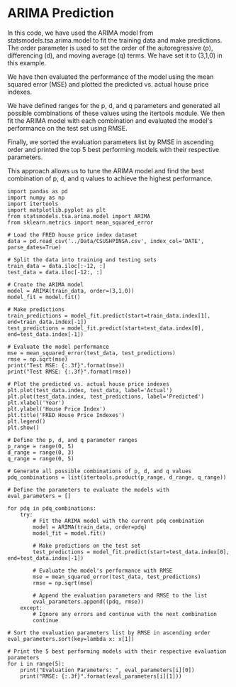 # ARIMA Prediction
In this code, we have used the ARIMA model from statsmodels.tsa.arima.model to fit the training data and make predictions. The order parameter is used to set the order of the autoregressive (p), differencing (d), and moving average (q) terms. We have set it to (3,1,0) in this example.

We have then evaluated the performance of the model using the mean squared error (MSE) and plotted the predicted vs. actual house price indexes.

We have defined ranges for the p, d, and q parameters and generated all possible combinations of these values using the itertools module. We then fit the ARIMA model with each combination and evaluated the model's performance on the test set using RMSE.

Finally, we sorted the evaluation parameters list by RMSE in ascending order and printed the top 5 best performing models with their respective parameters.

This approach allows us to tune the ARIMA model and find the best combination of p, d, and q values to achieve the highest performance.

```
import pandas as pd
import numpy as np
import itertools
import matplotlib.pyplot as plt
from statsmodels.tsa.arima.model import ARIMA
from sklearn.metrics import mean_squared_error

# Load the FRED house price index dataset
data = pd.read_csv('../Data/CSUSHPINSA.csv', index_col='DATE', parse_dates=True)

# Split the data into training and testing sets
train_data = data.iloc[:-12, :]
test_data = data.iloc[-12:, :]

# Create the ARIMA model
model = ARIMA(train_data, order=(3,1,0))
model_fit = model.fit()

# Make predictions
train_predictions = model_fit.predict(start=train_data.index[1], end=train_data.index[-1])
test_predictions = model_fit.predict(start=test_data.index[0], end=test_data.index[-1])

# Evaluate the model performance
mse = mean_squared_error(test_data, test_predictions)
rmse = np.sqrt(mse)
print("Test MSE: {:.3f}".format(mse))
print("Test RMSE: {:.3f}".format(rmse))

# Plot the predicted vs. actual house price indexes
plt.plot(test_data.index, test_data, label='Actual')
plt.plot(test_data.index, test_predictions, label='Predicted')
plt.xlabel('Year')
plt.ylabel('House Price Index')
plt.title('FRED House Price Indexes')
plt.legend()
plt.show()

# Define the p, d, and q parameter ranges
p_range = range(0, 5)
d_range = range(0, 3)
q_range = range(0, 5)

# Generate all possible combinations of p, d, and q values
pdq_combinations = list(itertools.product(p_range, d_range, q_range))

# Define the parameters to evaluate the models with
eval_parameters = []

for pdq in pdq_combinations:
    try:
        # Fit the ARIMA model with the current pdq combination
        model = ARIMA(train_data, order=pdq)
        model_fit = model.fit()

        # Make predictions on the test set
        test_predictions = model_fit.predict(start=test_data.index[0], end=test_data.index[-1])

        # Evaluate the model's performance with RMSE
        mse = mean_squared_error(test_data, test_predictions)
        rmse = np.sqrt(mse)

        # Append the evaluation parameters and RMSE to the list
        eval_parameters.append((pdq, rmse))
    except:
        # Ignore any errors and continue with the next combination
        continue

# Sort the evaluation parameters list by RMSE in ascending order
eval_parameters.sort(key=lambda x: x[1])

# Print the 5 best performing models with their respective evaluation parameters
for i in range(5):
    print("Evaluation Parameters: ", eval_parameters[i][0])
    print("RMSE: {:.3f}".format(eval_parameters[i][1]))
```